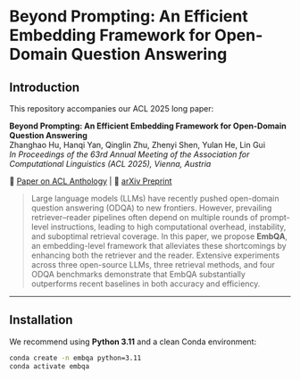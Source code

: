 # Beyond Prompting: An Efficient Embedding Framework for Open-Domain Question Answering

## Introduction

This repository accompanies our ACL 2025 long paper:

**Beyond Prompting: An Efficient Embedding Framework for Open-Domain Question Answering**  
Zhanghao Hu, Hanqi Yan, Qinglin Zhu, Zhenyi Shen, Yulan He, Lin Gui  
_In Proceedings of the 63rd Annual Meeting of the Association for Computational Linguistics (ACL 2025), Vienna, Austria_

📄 [Paper on ACL Anthology](https://aclanthology.org/2025.acl-long.981/) | 📄 [arXiv Preprint](https://arxiv.org/abs/2505.24688)

> Large language models (LLMs) have recently pushed open-domain question answering (ODQA) to new frontiers. However, prevailing retriever–reader pipelines often depend on multiple rounds of prompt-level instructions, leading to high computational overhead, instability, and suboptimal retrieval coverage. In this paper, we propose **EmbQA**, an embedding-level framework that alleviates these shortcomings by enhancing both the retriever and the reader. Extensive experiments across three open-source LLMs, three retrieval methods, and four ODQA benchmarks demonstrate that EmbQA substantially outperforms recent baselines in both accuracy and efficiency.

---

## Installation

We recommend using **Python 3.11** and a clean Conda environment:

```bash
conda create -n embqa python=3.11
conda activate embqa
